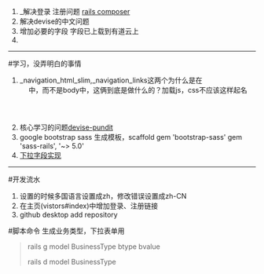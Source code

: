 1. _解决登录  注册问题  [rails composer](http://www.railscomposer.com/)
1. 解决devise的中文问题
1. 增加必要的字段  字段已上载到有道云上
2. 

-------
#学习，没弄明白的事情
1. _navigation_html_slim,_navigation_links这两个为什么是在<header>中，而不是body中，这俩到底是做什么的？加载js，css不应该这样起名
2. 核心学习的问题[devise-pundit](https://github.com/RailsApps/rails-devise-pundit)
1. google bootstrap  sass  生成模板，scaffold  gem 'bootstrap-sass'  gem 'sass-rails', '~> 5.0'
2. [下拉字段实现](http://fsjoy.blog.51cto.com/318484/89010/)

-------
#开发流水
1. 设置的时候多国语言设置成zh，修改错误设置成zh-CN
1. 在主页(vistors#index)中增加登录、注册链接 
2. github desktop add repository

#脚本命令
生成业务类型，下拉表单用
> rails g model BusinessType btype bvalue
> 
> rails d model BusinessType